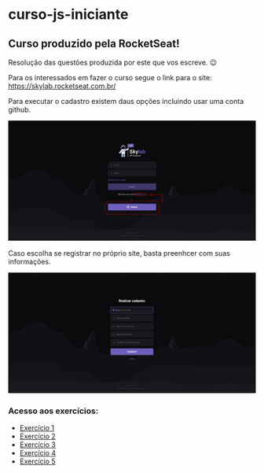 # curso-js-iniciante

## Curso produzido pela RocketSeat!

Resolução das questões produzida por este que vos escreve. :wink:

Para os interessados em fazer o curso segue o link para o site: https://skylab.rocketseat.com.br/

Para executar o cadastro existem daus opções incluindo usar uma conta github.

![screenshot](tutorial.jpg)

Caso escolha se registrar no próprio site, basta preenhcer com suas informações.

![screenshot](tutorial2.jpg)


### Acesso aos exercícios:

- [Exercício 1](https://github.com/brunodhein/curso-js-iniciante/tree/master/Exerc%C3%ADcio%201)
- [Exercício 2](https://github.com/brunodhein/curso-js-iniciante/tree/master/Exercício%202)
- [Exercício 3](https://github.com/brunodhein/curso-js-iniciante/tree/master/Exercício%203)
- [Exercício 4](https://github.com/brunodhein/curso-js-iniciante/tree/master/Exercício%204)
- [Exercício 5](https://github.com/brunodhein/curso-js-iniciante/tree/master/Exercício%205)
